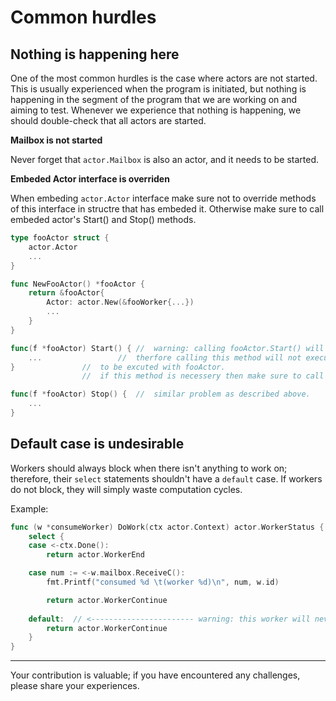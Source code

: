 # Common hurdles

## Nothing is happening here

One of the most common hurdles is the case where actors are not started. This is usually experienced when the program is initiated, but nothing is happening in the segment of the program that we are working on and aiming to test. Whenever we experience that nothing is happening, we should double-check that all actors are started.

**Mailbox is not started**

Never forget that `actor.Mailbox` is also an actor, and it needs to be started.

**Embeded Actor interface is overriden**

When embeding `actor.Actor` interface make sure not to override methods of this interface in structre that has embeded it. Otherwise make sure to call embeded actor's Start() and Stop() methods. 

```go
type fooActor struct {
	actor.Actor
	...
}

func NewFooActor() *fooActor {
	return &fooActor{
		Actor: actor.New(&fooWorker{...})
		...
	}
}

func(f *fooActor) Start() {	//  warning: calling fooActor.Start() will override fooActor.Actor.Start() method.
	...  		    	//  therfore calling this method will not execute worker that was itended
}				//  to be excuted with fooActor.
				//  if this method is necessery then make sure to call `f.Actor.Start()` manually here.

func(f *fooActor) Stop() { 	//  similar problem as described above.
	...
}

```

## Default case is undesirable

Workers should always block when there isn't anything to work on; therefore, their `select` statements shouldn't have a `default` case. If workers do not block, they will simply waste computation cycles.

Example:
```go
func (w *consumeWorker) DoWork(ctx actor.Context) actor.WorkerStatus {
	select {
	case <-ctx.Done():
		return actor.WorkerEnd

	case num := <-w.mailbox.ReceiveC():
		fmt.Printf("consumed %d \t(worker %d)\n", num, w.id)

		return actor.WorkerContinue
    
	default:  // <----------------------- warning: this worker will never block! default case is undesirable!
		return actor.WorkerContinue
	}
}
```

---

Your contribution is valuable; if you have encountered any challenges, please share your experiences.
